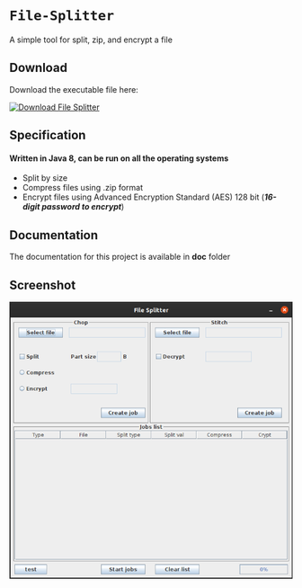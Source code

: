 # `File-Splitter`

A simple tool for split, zip, and encrypt a file

## Download
Download the executable file here:

[![Download File Splitter](https://a.fsdn.com/con/app/sf-download-button)](https://sourceforge.net/projects/tool-file-splitter/files/latest/download)

## Specification

#### Written in Java 8, can be run on all the operating systems

- Split by size
- Compress files using .zip format
- Encrypt files using Advanced Encryption Standard (AES) 128 bit (***16-digit password to encrypt***)

## Documentation
The documentation for this project is available in **doc** folder

## Screenshot
![](doc/Screenshot.png)
